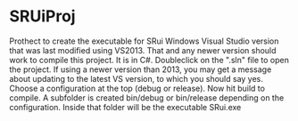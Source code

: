# SRUiProj
 Prothect to create the executable for  SRui 
 Windows Visual Studio version that was last modified using VS2013.
 That and any newer version should work to compile this project.
 It is in C#. Doubleclick on the ".sln" file to open the project.
 If using a newer version than 2013, you may get a message about updating to the latest VS version, to which you should say yes.
 Choose a configuration at the top (debug or release).
 Now hit build to compile. A subfolder is created bin/debug or bin/release depending on the configuration. Inside that folder
 will be the executable SRui.exe
